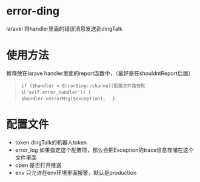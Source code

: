# error-ding
laravel 将handler里面的错误消息发送到dingTalk

# 使用方法
推荐放在larave handler里面的report函数中，（最好是在shouldntReport后面）


> ` if ($handler = ErrorDing::channel(配置文件路径默认'self.error_handler')) {  `  
>    ` $handler->errorMsg($exception);   `
> ` } `

# 配置文件

*   token dingTalk的机器人token
*   error_log 如果指定这个配置项，那么会把Exception的trace信息存储在这个文件里面
*   open 是否打开推送
*   env  只允许在env环境里面报警，默认是production
